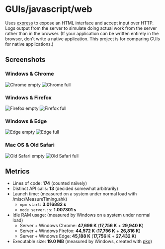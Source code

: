 # GUIs/javascript/web

Uses [express](https://expressjs.com/) to expose an HTML interface and accept input over HTTP. Logs output from the server to simulate doing actual work from the server rather than in the browser. (If your application can be written entirely in the browser, don't write a native application. This project is for comparing GUIs for native applications.)

## Screenshots

### Windows & Chrome
![Chrome empty](screenshots/windows-empty-chrome.png)
![Chrome full](screenshots/windows-full-chrome.png)

### Windows & Firefox
![Firefox empty](screenshots/windows-empty-firefox.png)
![Firefox full](screenshots/windows-full-firefox.png)

### Windows & Edge
![Edge empty](screenshots/windows-empty-edge.png)
![Edge full](screenshots/windows-full-edge.png)

### Mac OS & Old Safari
![Old Safari empty](screenshots/macos-empty-safari-old.png)
![Old Safari full](screenshots/macos-full-safari-old.png)

## Metrics

- Lines of code: **174** (counted naïvely)
- Distinct API calls: **13** (decided somewhat arbitrarily)
- Launch time: (measured on a system under normal load with /misc/MeasureTiming.ahk)
  - `npm start`: **3.016882 s**
  - `node server.js`: **1.007301 s**
- Idle RAM usage: (measured by Windows on a system under normal load)
  - Server + Windows Chrome: **47,696 K** (**17,756 K** + **29,940 K**)
  - Server + Windows Firefox: **44,572 K** (**17,756 K** + **26,816 K**)
  - Server + Windows Edge: **45,188 K** (**17,756 K** + **27,432 K**)
- Executable size: **19.0 MB** (measured by Windows, created with [pkg](https://github.com/zeit/pkg))
